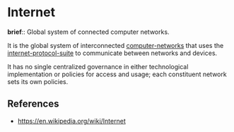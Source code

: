 # Internet

**brief**:: Global system of connected computer networks.

It is the global system of interconnected [computer-networks](computer-networks.md) that uses the [internet-protocol-suite](internet-protocol-suite.md) to communicate between networks and devices.

It has no single centralized governance in either technological implementation or policies for access and usage; each constituent network sets its own policies.

## References

- https://en.wikipedia.org/wiki/Internet